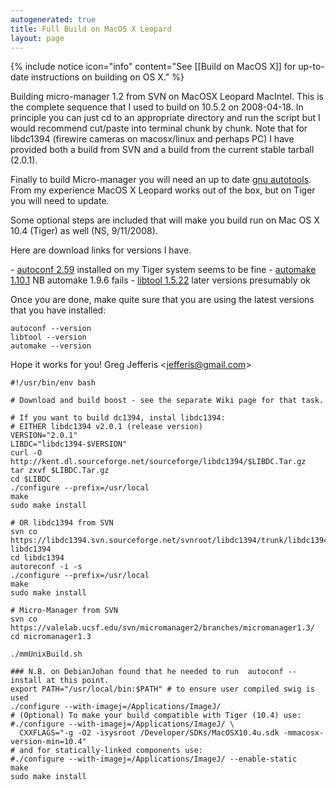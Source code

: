 ```yaml
---
autogenerated: true
title: Full Build on MacOS X Leopard
layout: page
---
```


{% include notice icon="info" content="See [[Build on MacOS X]] for up-to-date instructions on building on OS X." %}

Building micro-manager 1.2 from SVN on MacOSX Leopard MacIntel. This is
the complete sequence that I used to build on 10.5.2 on 2008-04-18. In
principle you can just cd to an appropriate directory and run the script
but I would recommend cut/paste into terminal chunk by chunk. Note that
for libdc1394 (firewire cameras on macosx/linux and perhaps PC) I have
provided both a build from SVN and a build from the current stable
tarball (2.0.1).

Finally to build Micro-manager you will need an up to date [gnu
autotools](http://www.gnu.org/software/autoconf/). From my experience
MacOS X Leopard works out of the box, but on Tiger you will need to
update.

Some optional steps are included that will make you build run on Mac OS
X 10.4 (Tiger) as well (NS, 9/11/2008).

Here are download links for versions I have.

- [autoconf 2.59](http://ftp.gnu.org/gnu/autoconf/autoconf-2.59.Tar.gz) installed on my Tiger system seems to be fine
- [automake 1.10.1](ftp://ftp.gnu.org/gnu/automake/automake-1.10.Tar.gz) NB automake 1.9.6 fails
- [libtool 1.5.22](http://ftp.gnu.org/gnu/libtool/libtool-1.5.22.Tar.gz) later versions presumably ok

Once you are done, make quite sure that you are using the latest
versions that you have installed:

```
autoconf --version
libtool --version
automake --version
```

Hope it works for you! Greg Jefferis &lt;jefferis@gmail.com&gt;

```
#!/usr/bin/env bash

# Download and build boost - see the separate Wiki page for that task.

# If you want to build dc1394, instal libdc1394:
# EITHER libdc1394 v2.0.1 (release version)
VERSION="2.0.1"
LIBDC="libdc1394-$VERSION"
curl -O http://kent.dl.sourceforge.net/sourceforge/libdc1394/$LIBDC.Tar.gz
tar zxvf $LIBDC.Tar.gz
cd $LIBDC
./configure --prefix=/usr/local
make
sudo make install

# OR libdc1394 from SVN
svn co https://libdc1394.svn.sourceforge.net/svnroot/libdc1394/trunk/libdc1394 libdc1394
cd libdc1394
autoreconf -i -s
./configure --prefix=/usr/local
make
sudo make install

# Micro-Manager from SVN
svn co https://valelab.ucsf.edu/svn/micromanager2/branches/micromanager1.3/
cd micromanager1.3

./mmUnixBuild.sh

### N.B. on DebianJohan found that he needed to run  autoconf --install at this point.
export PATH="/usr/local/bin:$PATH" # to ensure user compiled swig is used
./configure --with-imagej=/Applications/ImageJ/
# (Optional) To make your build compatible with Tiger (10.4) use:
#./configure --with-imagej=/Applications/ImageJ/ \
  CXXFLAGS="-g -O2 -isysroot /Developer/SDKs/MacOSX10.4u.sdk -mmacosx-version-min=10.4"
# and for statically-linked components use:
#./configure --with-imagej=/Applications/ImageJ/ --enable-static
make
sudo make install
```


